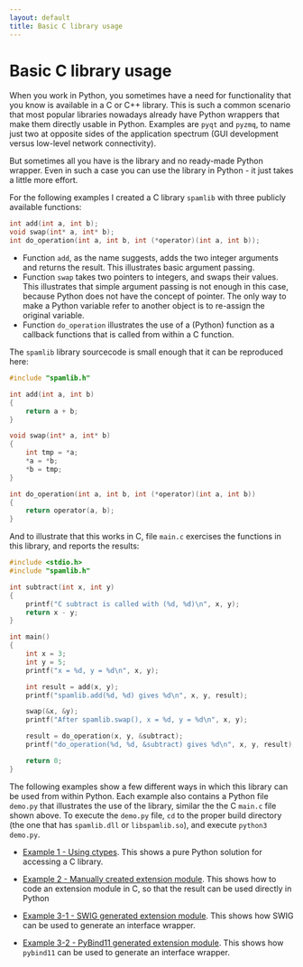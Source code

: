```yaml
---
layout: default
title: Basic C library usage
---
```


# Basic C library usage

When you work in Python,
you sometimes have a need for functionality
that you know is available in a C or C++ library.
This is such a common scenario that most popular
libraries nowadays already have
Python wrappers that make them directly usable in Python.
Examples are `pyqt` and `pyzmq`, to name just two at opposite
sides of the application spectrum (GUI development versus low-level
network connectivity).

But sometimes all you have is the library
and no ready-made Python wrapper.
Even in such a case you can use the library in Python - it just takes
a little more effort.

For the following examples I created a C library `spamlib` with three publicly
available functions:

```c
int add(int a, int b);
void swap(int* a, int* b);
int do_operation(int a, int b, int (*operator)(int a, int b));
```
* Function `add`, as the name suggests, adds the two integer arguments and returns the result.
  This illustrates basic argument passing.
* Function `swap` takes two pointers to integers, and swaps their values.
  This illustrates that simple argument passing is not enough in this case,
  because Python does not have the concept of pointer.
  The only way to make a Python variable refer to another object
  is to re-assign the original variable.
* Function `do_operation` illustrates the use of a (Python) function as a callback functions
  that is called from within a C function.

The `spamlib` library sourcecode is small enough that it can be reproduced here:

```c
#include "spamlib.h"

int add(int a, int b)
{
    return a + b;
}

void swap(int* a, int* b)
{
    int tmp = *a;
    *a = *b;
    *b = tmp;
}

int do_operation(int a, int b, int (*operator)(int a, int b))
{
    return operator(a, b);
}
```

And to illustrate that this works in C, file `main.c` exercises the functions
in this library, and reports the results:

```c
#include <stdio.h>
#include "spamlib.h"

int subtract(int x, int y)
{
    printf("C subtract is called with (%d, %d)\n", x, y);
    return x - y;
}

int main()
{
    int x = 3;
    int y = 5;
    printf("x = %d, y = %d\n", x, y);

    int result = add(x, y);
    printf("spamlib.add(%d, %d) gives %d\n", x, y, result);

    swap(&x, &y);
    printf("After spamlib.swap(), x = %d, y = %d\n", x, y);

    result = do_operation(x, y, &subtract);
    printf("do_operation(%d, %d, &subtract) gives %d\n", x, y, result);

    return 0;
}
```

The following examples show a few different ways in which this library can be
used from within Python.
Each example also contains a Python file `demo.py` that illustrates the use
of the library, similar the the C `main.c` file shown above.
To execute the `demo.py` file, `cd` to the proper build directory
(the one that has `spamlib.dll` or `libspamlib.so`),
and execute `python3 demo.py`.

 * [Example 1 - Using ctypes](./example_1.md). This shows a pure Python solution
   for accessing a C library.
 
 * [Example 2 - Manually created extension module](./example_2.md). This shows
   how to code an extension module in C, so that the result can be used directly in Python
  
 * [Example 3-1 - SWIG generated extension module](example_3-1.md). This shows how
   SWIG can be used to generate an interface wrapper.
  
 * [Example 3-2 - PyBind11 generated extension module](example_3-2.md). This shows how
   `pybind11`  can be used to generate an interface wrapper.